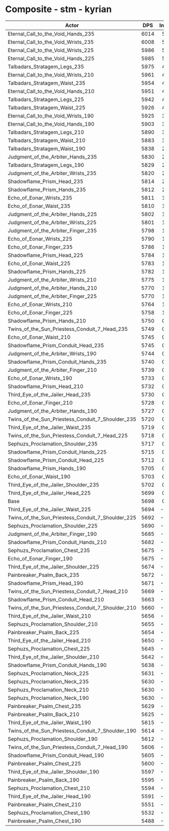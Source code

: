 # Composite - stm - kyrian
| Actor | DPS | Increase |
|---|:---:|:---:|
|Eternal_Call_to_the_Void_Hands_235|6014|5.55%|
|Eternal_Call_to_the_Void_Wrists_235|6008|5.44%|
|Eternal_Call_to_the_Void_Wrists_225|5986|5.05%|
|Eternal_Call_to_the_Void_Hands_225|5985|5.04%|
|Talbadars_Stratagem_Legs_235|5975|4.86%|
|Eternal_Call_to_the_Void_Wrists_210|5961|4.61%|
|Talbadars_Stratagem_Waist_235|5954|4.50%|
|Eternal_Call_to_the_Void_Hands_210|5951|4.44%|
|Talbadars_Stratagem_Legs_225|5942|4.29%|
|Talbadars_Stratagem_Waist_225|5926|4.01%|
|Eternal_Call_to_the_Void_Wrists_190|5925|3.98%|
|Eternal_Call_to_the_Void_Hands_190|5903|3.60%|
|Talbadars_Stratagem_Legs_210|5890|3.38%|
|Talbadars_Stratagem_Waist_210|5883|3.25%|
|Talbadars_Stratagem_Waist_190|5838|2.47%|
|Judgment_of_the_Arbiter_Hands_235|5830|2.32%|
|Talbadars_Stratagem_Legs_190|5829|2.30%|
|Judgment_of_the_Arbiter_Wrists_235|5820|2.14%|
|Shadowflame_Prism_Head_235|5814|2.04%|
|Shadowflame_Prism_Hands_235|5812|2.00%|
|Echo_of_Eonar_Wrists_235|5811|1.98%|
|Echo_of_Eonar_Waist_235|5810|1.98%|
|Judgment_of_the_Arbiter_Hands_225|5802|1.83%|
|Judgment_of_the_Arbiter_Wrists_225|5801|1.81%|
|Judgment_of_the_Arbiter_Finger_235|5798|1.76%|
|Echo_of_Eonar_Wrists_225|5790|1.62%|
|Echo_of_Eonar_Finger_235|5786|1.55%|
|Shadowflame_Prism_Head_225|5784|1.51%|
|Echo_of_Eonar_Waist_225|5783|1.50%|
|Shadowflame_Prism_Hands_225|5782|1.48%|
|Judgment_of_the_Arbiter_Wrists_210|5775|1.36%|
|Judgment_of_the_Arbiter_Hands_210|5770|1.27%|
|Judgment_of_the_Arbiter_Finger_225|5770|1.26%|
|Echo_of_Eonar_Wrists_210|5764|1.16%|
|Echo_of_Eonar_Finger_225|5758|1.05%|
|Shadowflame_Prism_Hands_210|5750|0.92%|
|Twins_of_the_Sun_Priestess_Conduit_7_Head_235|5749|0.90%|
|Echo_of_Eonar_Waist_210|5745|0.82%|
|Shadowflame_Prism_Conduit_Head_235|5745|0.82%|
|Judgment_of_the_Arbiter_Wrists_190|5744|0.81%|
|Shadowflame_Prism_Conduit_Hands_235|5740|0.74%|
|Judgment_of_the_Arbiter_Finger_210|5739|0.72%|
|Echo_of_Eonar_Wrists_190|5733|0.61%|
|Shadowflame_Prism_Head_210|5732|0.59%|
|Third_Eye_of_the_Jailer_Head_235|5730|0.56%|
|Echo_of_Eonar_Finger_210|5728|0.53%|
|Judgment_of_the_Arbiter_Hands_190|5727|0.51%|
|Twins_of_the_Sun_Priestess_Conduit_7_Shoulder_235|5720|0.39%|
|Third_Eye_of_the_Jailer_Waist_235|5719|0.38%|
|Twins_of_the_Sun_Priestess_Conduit_7_Head_225|5718|0.36%|
|Sephuzs_Proclamation_Shoulder_235|5717|0.34%|
|Shadowflame_Prism_Conduit_Hands_225|5715|0.29%|
|Shadowflame_Prism_Conduit_Head_225|5712|0.25%|
|Shadowflame_Prism_Hands_190|5705|0.12%|
|Echo_of_Eonar_Waist_190|5703|0.08%|
|Third_Eye_of_the_Jailer_Shoulder_235|5702|0.08%|
|Third_Eye_of_the_Jailer_Head_225|5699|0.03%|
|Base|5698|0.00%|
|Third_Eye_of_the_Jailer_Waist_225|5694|-0.07%|
|Twins_of_the_Sun_Priestess_Conduit_7_Shoulder_225|5692|-0.10%|
|Sephuzs_Proclamation_Shoulder_225|5690|-0.14%|
|Judgment_of_the_Arbiter_Finger_190|5685|-0.23%|
|Shadowflame_Prism_Conduit_Hands_210|5682|-0.28%|
|Sephuzs_Proclamation_Chest_235|5675|-0.40%|
|Echo_of_Eonar_Finger_190|5675|-0.40%|
|Third_Eye_of_the_Jailer_Shoulder_225|5674|-0.42%|
|Painbreaker_Psalm_Back_235|5672|-0.45%|
|Shadowflame_Prism_Head_190|5671|-0.46%|
|Twins_of_the_Sun_Priestess_Conduit_7_Head_210|5669|-0.50%|
|Shadowflame_Prism_Conduit_Head_210|5663|-0.61%|
|Twins_of_the_Sun_Priestess_Conduit_7_Shoulder_210|5660|-0.67%|
|Third_Eye_of_the_Jailer_Waist_210|5656|-0.74%|
|Sephuzs_Proclamation_Shoulder_210|5655|-0.76%|
|Painbreaker_Psalm_Back_225|5654|-0.76%|
|Third_Eye_of_the_Jailer_Head_210|5650|-0.85%|
|Sephuzs_Proclamation_Chest_225|5645|-0.93%|
|Third_Eye_of_the_Jailer_Shoulder_210|5642|-0.98%|
|Shadowflame_Prism_Conduit_Hands_190|5638|-1.04%|
|Sephuzs_Proclamation_Neck_225|5631|-1.18%|
|Sephuzs_Proclamation_Neck_235|5630|-1.19%|
|Sephuzs_Proclamation_Neck_210|5630|-1.20%|
|Sephuzs_Proclamation_Neck_190|5630|-1.20%|
|Painbreaker_Psalm_Chest_235|5629|-1.20%|
|Painbreaker_Psalm_Back_210|5625|-1.29%|
|Third_Eye_of_the_Jailer_Waist_190|5615|-1.46%|
|Twins_of_the_Sun_Priestess_Conduit_7_Shoulder_190|5614|-1.48%|
|Sephuzs_Proclamation_Shoulder_190|5612|-1.51%|
|Twins_of_the_Sun_Priestess_Conduit_7_Head_190|5606|-1.62%|
|Shadowflame_Prism_Conduit_Head_190|5605|-1.64%|
|Painbreaker_Psalm_Chest_225|5600|-1.71%|
|Third_Eye_of_the_Jailer_Shoulder_190|5597|-1.78%|
|Painbreaker_Psalm_Back_190|5595|-1.80%|
|Sephuzs_Proclamation_Chest_210|5594|-1.82%|
|Third_Eye_of_the_Jailer_Head_190|5591|-1.88%|
|Painbreaker_Psalm_Chest_210|5551|-2.57%|
|Sephuzs_Proclamation_Chest_190|5532|-2.92%|
|Painbreaker_Psalm_Chest_190|5488|-3.68%|
